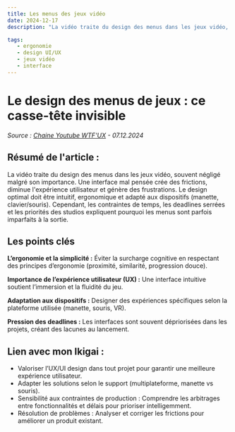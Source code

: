 ```yaml
---
title: Les menus des jeux vidéo
date: 2024-12-17
description: "La vidéo traite du design des menus dans les jeux vidéo, souvent négligé malgré son importance."

tags:
   - ergonomie
   - design UI/UX
   - jeux vidéo
   - interface
---
```


# Le design des menus de jeux : ce casse-tête invisible 
*Source : [Chaine Youtube WTF'UX](https://www.youtube.com/watch?v=IrRJdOVV-dw) - 07.12.2024*

## Résumé de l'article :

La vidéo traite du design des menus dans les jeux vidéo, souvent négligé malgré son importance. Une interface mal pensée crée des frictions, diminue l'expérience utilisateur et génère des frustrations. Le design optimal doit être intuitif, ergonomique et adapté aux dispositifs (manette, clavier/souris). Cependant, les contraintes de temps, les deadlines serrées et les priorités des studios expliquent pourquoi les menus sont parfois imparfaits à la sortie.

## Les points clés

**L’ergonomie et la simplicité :** Éviter la surcharge cognitive en respectant des principes d’ergonomie (proximité, similarité, progression douce).

**Importance de l’expérience utilisateur (UX) :** Une interface intuitive soutient l’immersion et la fluidité du jeu.

**Adaptation aux dispositifs :** Designer des expériences spécifiques selon la plateforme utilisée (manette, souris, VR).

**Pression des deadlines :** Les interfaces sont souvent dépriorisées dans les projets, créant des lacunes au lancement.


## Lien avec mon Ikigai :

* Valoriser l’UX/UI design dans tout projet pour garantir une meilleure expérience utilisateur.
* Adapter les solutions selon le support (multiplateforme, manette vs souris).
* Sensibilité aux contraintes de production : Comprendre les arbitrages entre fonctionnalités et délais pour prioriser intelligemment.
* Résolution de problèmes : Analyser et corriger les frictions pour améliorer un produit existant.